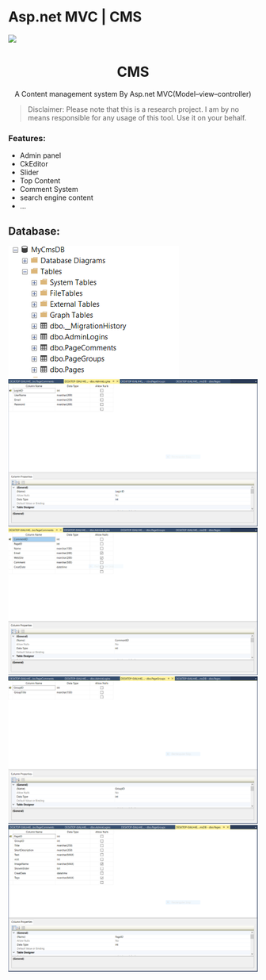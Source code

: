 # Asp.net MVC | CMS

<a href='https://github.com/ArsecTech/Asp.net_CMS' target='_blank'><img src='https://berimonvar.com/wp-content/uploads/2020/04/content-management-system-2.png' border='0' /></a>  <h1 align="center">CMS</h1>
<p align="center"> A Content management system By Asp.net MVC(Model–view–controller)</p>

> Disclaimer: Please note that this is a research project. I am by no means responsible for any usage of this tool. Use it on your behalf.





### Features:
* Admin panel
* CkEditor 
* Slider
* Top Content 
* Comment System
* search engine content
* ...



## Database:
![CMS](https://github.com/ArsecTech/Asp.net_CMS/blob/master/ScreanShot/DB.PNG "DB")
![CMS](https://github.com/ArsecTech/Asp.net_CMS/blob/master/ScreanShot/AdminLoginDB.png "AdminDB")
![CMS](https://github.com/ArsecTech/Asp.net_CMS/blob/master/ScreanShot/PageCommentsDB.PNG "PageCommentsDB")
![CMS](https://github.com/ArsecTech/Asp.net_CMS/blob/master/ScreanShot/PageGroupsDB.png "PageGroupsDB")
![CMS](https://github.com/ArsecTech/Asp.net_CMS/blob/master/ScreanShot/PagesDB.PNG "PagesDB")
